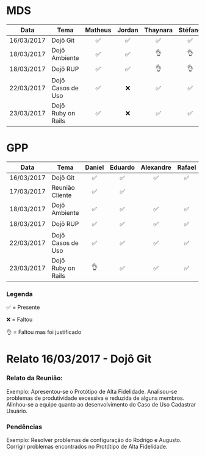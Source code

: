 
# MDS

| Data       | Tema               |       Matheus      |       Jordan       |      Thaynara      |       Stéfane      |       Sannya       |       Kairon       |        Lucas       |
|------------|--------------------|:------------------:|:------------------:|:------------------:|:------------------:|:------------------:|:------------------:|:------------------:|
| 16/03/2017 | Dojô Git           | :white_check_mark: | :white_check_mark: | :white_check_mark: | :white_check_mark: | :white_check_mark: |         :x:        | :white_check_mark: |
| 18/03/2017 | Dojô Ambiente      | :white_check_mark: | :white_check_mark: |      :ok_hand:     |      :ok_hand:     | :white_check_mark: | :white_check_mark: | :white_check_mark: |
| 18/03/2017 | Dojô RUP           | :white_check_mark: | :white_check_mark: |      :ok_hand:     |      :ok_hand:     | :white_check_mark: | :white_check_mark: | :white_check_mark: |
| 22/03/2017 | Dojô Casos de Uso  | :white_check_mark: |         :x:        | :white_check_mark: | :white_check_mark: | :white_check_mark: | :white_check_mark: |      :ok_hand:     |
| 23/03/2017 | Dojô Ruby on Rails | :white_check_mark: |         :x:        | :white_check_mark: | :white_check_mark: | :white_check_mark: | :white_check_mark: | :white_check_mark: |


# GPP

| Data       | Tema               |       Daniel       |       Eduardo      |      Alexandre     |       Rafael       |       Brasil       |       Matheus      |
|------------|--------------------|:------------------:|:------------------:|:------------------:|:------------------:|:------------------:|:------------------:|
| 16/03/2017 | Dojô Git           | :white_check_mark: | :white_check_mark: | :white_check_mark: | :white_check_mark: |         :x:        | :white_check_mark: |
| 17/03/2017 | Reunião Cliente    | :white_check_mark: | :white_check_mark: |                    |                    |                    |                    |
| 18/03/2017 | Dojô Ambiente      | :white_check_mark: | :white_check_mark: | :white_check_mark: | :white_check_mark: | :white_check_mark: |      :ok_hand:     |
| 18/03/2017 | Dojô RUP           | :white_check_mark: | :white_check_mark: | :white_check_mark: | :white_check_mark: | :white_check_mark: |      :ok_hand:     |
| 22/03/2017 | Dojô Casos de Uso  | :white_check_mark: | :white_check_mark: | :white_check_mark: | :white_check_mark: |         :x:        |         :x:        |
| 23/03/2017 | Dojô Ruby on Rails |      :ok_hand:     | :white_check_mark: | :white_check_mark: | :white_check_mark: |         :x:        | :white_check_mark: |


### Legenda

:white_check_mark: = Presente

:x: = Faltou

:ok_hand: = Faltou mas foi justificado

# Relato 16/03/2017 - Dojô Git 
### Relato da Reunião:

Exemplo: Apresentou-se o Protótipo de Alta Fidelidade.
Analisou-se problemas de produtividade excessiva e reduzida de alguns membros.
Alinhou-se a equipe quanto ao desenvolvimento do Caso de Uso Cadastrar Usuário.

### Pendências

Exemplo: Resolver problemas de configuração do Rodrigo e Augusto.
Corrigir problemas encontrados no Protótipo de Alta Fidelidade.

